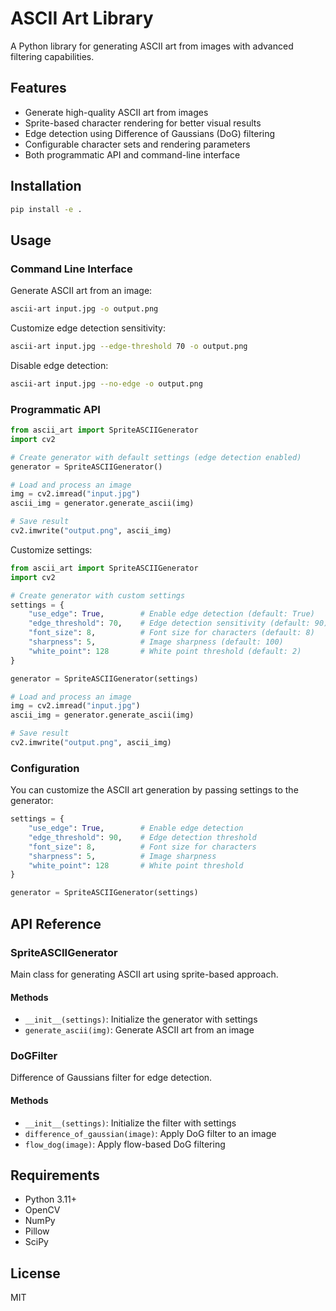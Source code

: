 # ASCII Art Library

A Python library for generating ASCII art from images with advanced filtering capabilities.

## Features

- Generate high-quality ASCII art from images
- Sprite-based character rendering for better visual results
- Edge detection using Difference of Gaussians (DoG) filtering
- Configurable character sets and rendering parameters
- Both programmatic API and command-line interface

## Installation

```bash
pip install -e .
```

## Usage

### Command Line Interface

Generate ASCII art from an image:

```bash
ascii-art input.jpg -o output.png
```

Customize edge detection sensitivity:

```bash
ascii-art input.jpg --edge-threshold 70 -o output.png
```

Disable edge detection:

```bash
ascii-art input.jpg --no-edge -o output.png
```

### Programmatic API

```python
from ascii_art import SpriteASCIIGenerator
import cv2

# Create generator with default settings (edge detection enabled)
generator = SpriteASCIIGenerator()

# Load and process an image
img = cv2.imread("input.jpg")
ascii_img = generator.generate_ascii(img)

# Save result
cv2.imwrite("output.png", ascii_img)
```

Customize settings:

```python
from ascii_art import SpriteASCIIGenerator
import cv2

# Create generator with custom settings
settings = {
    "use_edge": True,        # Enable edge detection (default: True)
    "edge_threshold": 70,    # Edge detection sensitivity (default: 90)
    "font_size": 8,          # Font size for characters (default: 8)
    "sharpness": 5,          # Image sharpness (default: 100)
    "white_point": 128       # White point threshold (default: 2)
}

generator = SpriteASCIIGenerator(settings)

# Load and process an image
img = cv2.imread("input.jpg")
ascii_img = generator.generate_ascii(img)

# Save result
cv2.imwrite("output.png", ascii_img)
```

### Configuration

You can customize the ASCII art generation by passing settings to the generator:

```python
settings = {
    "use_edge": True,        # Enable edge detection
    "edge_threshold": 90,    # Edge detection threshold
    "font_size": 8,          # Font size for characters
    "sharpness": 5,          # Image sharpness
    "white_point": 128       # White point threshold
}

generator = SpriteASCIIGenerator(settings)
```

## API Reference

### SpriteASCIIGenerator

Main class for generating ASCII art using sprite-based approach.

#### Methods

- `__init__(settings)`: Initialize the generator with settings
- `generate_ascii(img)`: Generate ASCII art from an image

### DoGFilter

Difference of Gaussians filter for edge detection.

#### Methods

- `__init__(settings)`: Initialize the filter with settings
- `difference_of_gaussian(image)`: Apply DoG filter to an image
- `flow_dog(image)`: Apply flow-based DoG filtering

## Requirements

- Python 3.11+
- OpenCV
- NumPy
- Pillow
- SciPy

## License

MIT

